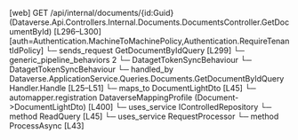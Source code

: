 [web] GET /api/internal/documents/{id:Guid}  (Dataverse.Api.Controllers.Internal.Documents.DocumentsController.GetDocumentById)  [L296–L300] [auth=Authentication.MachineToMachinePolicy,Authentication.RequireTenantIdPolicy]
  └─ sends_request GetDocumentByIdQuery [L299]
    └─ generic_pipeline_behaviors 2
      └─ DatagetTokenSyncBehaviour
      └─ DatagetTokenSyncBehaviour
    └─ handled_by Dataverse.ApplicationService.Queries.Documents.GetDocumentByIdQueryHandler.Handle [L25–L51]
      └─ maps_to DocumentLightDto [L45]
        └─ automapper.registration DataverseMappingProfile (Document->DocumentLightDto) [L400]
      └─ uses_service IControlledRepository<Document>
        └─ method ReadQuery [L45]
      └─ uses_service RequestProcessor
        └─ method ProcessAsync [L43]

